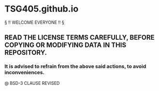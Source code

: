 # TSG405.github.io
§ !! WELCOME EVERYONE !! §

## READ THE LICENSE TERMS CAREFULLY, BEFORE COPYING OR MODIFYING DATA IN THIS REPOSITORY.
### It is advised to refrain from the above said actions, to avoid inconveniences.
@ BSD-3 CLAUSE REVISED
